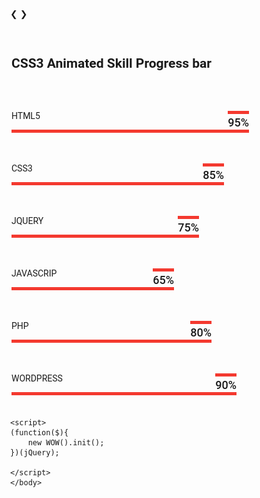<head>
<meta name="viewport" content="width=device-width, initial-scale=1">
<style>
* {box-sizing: border-box}
body {font-family: Verdana, sans-serif; margin:0}
.mySlides {display: none}
img {vertical-align: middle;}

/* Slideshow container */
.slideshow-container {
  max-width: 1000px;
  position: relative;
  margin: auto;
}

/* Next & previous buttons */
.prev, .next {
  cursor: pointer;
  position: absolute;
  top: 50%;
  width: auto;
  padding: 16px;
  margin-top: -22px;
  color: white;
  font-weight: bold;
  font-size: 18px;
  transition: 0.6s ease;
  border-radius: 0 3px 3px 0;
  user-select: none;
}

/* Position the "next button" to the right */
.next {
  right: 0;
  border-radius: 3px 0 0 3px;
}

/* On hover, add a black background color with a little bit see-through */
.prev:hover, .next:hover {
  background-color: rgba(0,0,0,0.8);
}

/* Caption text */
.text {
  color: #f2f2f2;
  font-size: 15px;
  padding: 8px 12px;
  position: absolute;
  bottom: 8px;
  width: 100%;
  text-align: center;
}

/* Number text (1/3 etc) */
.numbertext {
  color: #f2f2f2;
  font-size: 12px;
  padding: 8px 12px;
  position: absolute;
  top: 0;
}

/* The dots/bullets/indicators */
.dot {
  cursor: pointer;
  height: 15px;
  width: 15px;
  margin: 0 2px;
  background-color: #bbb;
  border-radius: 50%;
  display: inline-block;
  transition: background-color 0.6s ease;
}

.active, .dot:hover {
  background-color: #717171;
}

/* Fading animation */
.fade {
  -webkit-animation-name: fade;
  -webkit-animation-duration: 1.5s;
  animation-name: fade;
  animation-duration: 1.5s;
}

@-webkit-keyframes fade {
  from {opacity: .4}
  to {opacity: 1}
}

@keyframes fade {
  from {opacity: .4}
  to {opacity: 1}
}

/* On smaller screens, decrease text size */
@media only screen and (max-width: 300px) {
  .prev, .next,.text {font-size: 11px}
}
</style>
</head>

<body>

<div class="slideshow-container">

<div class="mySlides fade">
  <div class="numbertext">1 / 3</div>
  <img src="images/IMG_1981.png" style="width:100%">
  <div class="text">Caption Text</div>
</div>

<div class="mySlides fade">
  <div class="numbertext">2 / 3</div>
  <img src="images/IMG_2453.png" style="width:100%">
  <div class="text">Caption Two</div>
</div>

<div class="mySlides fade">
  <div class="numbertext">3 / 3</div>
  <img src="images/about_back.png" style="width:100%">
  <div class="text">Caption Three</div>
</div>

<a class="prev" onclick="plusSlides(-1)">&#10094;</a>
<a class="next" onclick="plusSlides(1)">&#10095;</a>

</div>
<br>

<div style="text-align:center">
  <span class="dot" onclick="currentSlide(1)"></span>
  <span class="dot" onclick="currentSlide(2)"></span>
  <span class="dot" onclick="currentSlide(3)"></span>
</div>

<script>
/*var slideIndex = 0;
showSlides();

function showSlides() {
  var i;
  var slides = document.getElementsByClassName("mySlides");
  for (i = 0; i < slides.length; i++) {
    slides[i].style.display = "none";
  }
  slideIndex++;
  if (slideIndex > slides.length) {slideIndex = 1}
  slides[slideIndex-1].style.display = "block";
  setTimeout(showSlides, 5000); // Change image every 2 seconds
}*/
var slideIndex = 1;
showSlides(slideIndex);

// Next/previous controls
function plusSlides(n) {
  showSlides(slideIndex += n);
}

// Thumbnail image controls
function currentSlide(n) {
  showSlides(slideIndex = n);
}

function showSlides(n) {
  var i;
  var slides = document.getElementsByClassName("mySlides");
  var dots = document.getElementsByClassName("dot");
  if (n > slides.length) {slideIndex = 1}
  if (n < 1) {slideIndex = slides.length}
  for (i = 0; i < slides.length; i++) {
      slides[i].style.display = "none";
  }
  for (i = 0; i < dots.length; i++) {
      dots[i].className = dots[i].className.replace(" active", "");
  }
  slides[slideIndex-1].style.display = "block";
  dots[slideIndex-1].className += " active";
}
</script>

</body>

<head>
<meta name="viewport" content="width=device-width, initial-scale=1">
<style>
.wrapper{
        width: 400px;
        font-family: 'Roboto', sans-serif;
  margin:0 auto;
    }
    .skill {
        margin-bottom: 35px;
        position: relative;
      overflow-x:hidden;

    }
    .skill > p {
        font-size: 18px;
        font-weight: 700;
        color: #1a1716;
        margin: 0;
    }
    .skill:before{
        width: 100%;
        height: 5px;
        content: "";
        display: block;
        position: absolute;
        background: #959595;
        bottom: 0;
    }
    .skill-bar {
        width: 100%;
        height: 5px;
        background:#f4392f;
        display: block;
        position: relative;
    }

    /* SKILL 1 */
    .skill1{
        width: 95%;

    }
    .skill-bar span{
        position: absolute;
        border-top: 5px solid #f4392f;
        top: -30px;
        padding: 0;
        font-size: 18px;
        padding: 3px 0;
        font-weight: 500;
    }
    .skill-bar {
        position: relative;

    }

    .skill1 .skill-count1 {
        right: 0;
    }
    /* SKILL 2 */
    .skill2{
        width: 85%;
    }

    .skill2 .skill-count2 {
        right: 0;
    }
    /* SKILL 3 */
    .skill3{
        width: 75%;
    }
    .skill3 .skill-count3 {
        right: 0;
    }

    /* SKILL 4 */
    .skill4{
        width: 65%
    }

    .skill4 .skill-count4 {
        right: 0;
    }

    /* SKILL 5 */
    .skill5{
        width: 80%;
    }

    .skill5 .skill-count5 {
        right: 0;
    }

    /* SKILL 6 */
    .skill6{
        width: 90%
    }

    .skill6 .skill-count6 {
        right: 0;
    }
/* GITHUB SOURCE STYLE  */
.github-source{
  float:right;
  display:block;
  color:#fff;
  margin:0 20px;
  position: relative;
  z-index:999999;
  top:0;
}
.github-source i{
  font-size:50px;
  color:#000
}
</style>
</head>

<body>
<a class="github-source" href="https://github.com/speeedsam/CSS3-Animated-Skill-Prograss-bar"  target="_blank"><i class="fa fa-github"></i></a>
<div class="wrapper">
        <h2 class="how-title">CSS3 Animated Skill Progress bar</h2>
        <br><br>
        <div class="skill">
            <p>HTML5</p>
            <div class="skill-bar skill1 wow slideInLeft animated">
                <span class="skill-count1">95%</span>
            </div>
        </div>
        <div class="skill">
            <p>CSS3</p>
            <div class="skill-bar skill2 wow slideInLeft animated">
                 <span class="skill-count2">85%</span>
            </div>
        </div>
        <div class="skill">
            <p>JQUERY</p>
            <div class="skill-bar skill3 wow slideInLeft animated">
                <span class="skill-count3">75%</span>
            </div>
        </div>
        <div class="skill">
            <p>JAVASCRIP</p>
            <div class="skill-bar skill4 wow slideInLeft animated">
                <span class="skill-count4">65%</span>
            </div>
        </div>
        <div class="skill">
            <p>PHP</p>
            <div class="skill-bar skill5 wow slideInLeft animated">
                <span class="skill-count5">80%</span>
            </div>
        </div>
        <div class="skill">
            <p>WORDPRESS</p>
            <div class="skill-bar skill6 wow slideInLeft animated">
                <span class="skill-count6">90%</span>
            </div>
        </div>
    </div><!-- end of /.coloumn -->


    <script>
    (function($){
        new WOW().init();
    })(jQuery);

    </script>
    </body>
